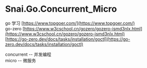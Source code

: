 # Snai.Go.Concurrent_Micro
go 学习  [https://www.topgoer.com/](https://www.topgoer.com/)  
go-zero  [https://www.w3cschool.cn/gozero/gozero-ismd3nlx.html](https://www.w3cschool.cn/gozero/gozero-ismd3nlx.html)  
         [https://go-zero.dev/docs/tasks/installation/goctl](https://go-zero.dev/docs/tasks/installation/goctl)

concurrent -- 并发编程  
micro -- 微服务  
